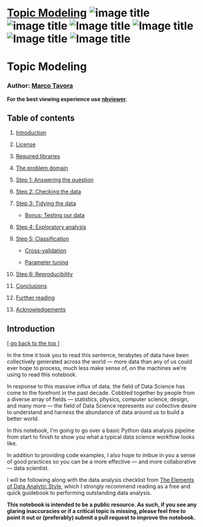 # [Topic Modeling](http://nbviewer.jupyter.org/github/marcotav/unsupervised-learning/blob/master/topic-modeling/notebooks/topic-modeling-lda.ipynb) ![image title](https://img.shields.io/badge/python-v3.6-green.svg) ![image title](https://img.shields.io/badge/ntlk-v3.2.5-yellow.svg) ![Image title](https://img.shields.io/badge/sklearn-0.19.1-orange.svg) ![Image title](https://img.shields.io/badge/pandas-0.22.0-red.svg) ![Image title](https://img.shields.io/badge/matplotlib-v2.1.2-orange.svg) ![Image title](https://img.shields.io/badge/gensim-0.3.4-blue.svg)

# Topic Modeling

### Author: [Marco Tavora](http://www.marcotavora.me/)

**For the best viewing experience use [nbviewer]().**

## Table of contents

1. [Introduction](#Introduction)

2. [License](#License)

3. [Required libraries](#Required-libraries)

4. [The problem domain](#The-problem-domain)

5. [Step 1: Answering the question](#Step-1:-Answering-the-question)

6. [Step 2: Checking the data](#Step-2:-Checking-the-data)

7. [Step 3: Tidying the data](#Step-3:-Tidying-the-data)

    - [Bonus: Testing our data](#Bonus:-Testing-our-data)

8. [Step 4: Exploratory analysis](#Step-4:-Exploratory-analysis)

9. [Step 5: Classification](#Step-5:-Classification)

    - [Cross-validation](#Cross-validation)

    - [Parameter tuning](#Parameter-tuning)

10. [Step 6: Reproducibility](#Step-6:-Reproducibility)

11. [Conclusions](#Conclusions)

12. [Further reading](#Further-reading)

13. [Acknowledgements](#Acknowledgements)



## Introduction

[[ go back to the top ]](#Table-of-contents)

In the time it took you to read this sentence, terabytes of data have been collectively generated across the world — more data than any of us could ever hope to process, much less make sense of, on the machines we're using to read this notebook.

In response to this massive influx of data, the field of Data Science has come to the forefront in the past decade. Cobbled together by people from a diverse array of fields — statistics, physics, computer science, design, and many more — the field of Data Science represents our collective desire to understand and harness the abundance of data around us to build a better world.

In this notebook, I'm going to go over a basic Python data analysis pipeline from start to finish to show you what a typical data science workflow looks like.

In addition to providing code examples, I also hope to imbue in you a sense of good practices so you can be a more effective — and more collaborative — data scientist.

I will be following along with the data analysis checklist from [The Elements of Data Analytic Style](https://leanpub.com/datastyle), which I strongly recommend reading as a free and quick guidebook to performing outstanding data analysis.

**This notebook is intended to be a public resource. As such, if you see any glaring inaccuracies or if a critical topic is missing, please feel free to point it out or (preferably) submit a pull request to improve the notebook.**
